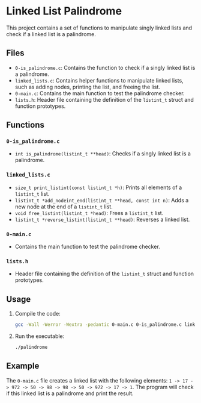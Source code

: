 # Linked List Palindrome

This project contains a set of functions to manipulate singly linked lists and check if a linked list is a palindrome.

## Files

- `0-is_palindrome.c`: Contains the function to check if a singly linked list is a palindrome.
- `linked_lists.c`: Contains helper functions to manipulate linked lists, such as adding nodes, printing the list, and freeing the list.
- `0-main.c`: Contains the main function to test the palindrome checker.
- `lists.h`: Header file containing the definition of the `listint_t` struct and function prototypes.

## Functions

### `0-is_palindrome.c`

- `int is_palindrome(listint_t **head)`: Checks if a singly linked list is a palindrome.

### `linked_lists.c`

- `size_t print_listint(const listint_t *h)`: Prints all elements of a `listint_t` list.
- `listint_t *add_nodeint_end(listint_t **head, const int n)`: Adds a new node at the end of a `listint_t` list.
- `void free_listint(listint_t *head)`: Frees a `listint_t` list.
- `listint_t *reverse_listint(listint_t **head)`: Reverses a linked list.

### `0-main.c`

- Contains the main function to test the palindrome checker.

### `lists.h`

- Header file containing the definition of the `listint_t` struct and function prototypes.

## Usage

1. Compile the code:
    ```sh
    gcc -Wall -Werror -Wextra -pedantic 0-main.c 0-is_palindrome.c linked_lists.c -o palindrome
    ```

2. Run the executable:
    ```sh
    ./palindrome
    ```

## Example

The `0-main.c` file creates a linked list with the following elements: `1 -> 17 -> 972 -> 50 -> 98 -> 98 -> 50 -> 972 -> 17 -> 1`. The program will check if this linked list is a palindrome and print the result.
